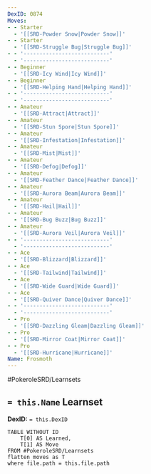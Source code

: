 ```yaml
---
DexID: 0874
Moves:
- - Starter
  - '[[SRD-Powder Snow|Powder Snow]]'
- - Starter
  - '[[SRD-Struggle Bug|Struggle Bug]]'
- - '---------------------------'
  - '---------------------------'
- - Beginner
  - '[[SRD-Icy Wind|Icy Wind]]'
- - Beginner
  - '[[SRD-Helping Hand|Helping Hand]]'
- - '---------------------------'
  - '---------------------------'
- - Amateur
  - '[[SRD-Attract|Attract]]'
- - Amateur
  - '[[SRD-Stun Spore|Stun Spore]]'
- - Amateur
  - '[[SRD-Infestation|Infestation]]'
- - Amateur
  - '[[SRD-Mist|Mist]]'
- - Amateur
  - '[[SRD-Defog|Defog]]'
- - Amateur
  - '[[SRD-Feather Dance|Feather Dance]]'
- - Amateur
  - '[[SRD-Aurora Beam|Aurora Beam]]'
- - Amateur
  - '[[SRD-Hail|Hail]]'
- - Amateur
  - '[[SRD-Bug Buzz|Bug Buzz]]'
- - Amateur
  - '[[SRD-Aurora Veil|Aurora Veil]]'
- - '---------------------------'
  - '---------------------------'
- - Ace
  - '[[SRD-Blizzard|Blizzard]]'
- - Ace
  - '[[SRD-Tailwind|Tailwind]]'
- - Ace
  - '[[SRD-Wide Guard|Wide Guard]]'
- - Ace
  - '[[SRD-Quiver Dance|Quiver Dance]]'
- - '---------------------------'
  - '---------------------------'
- - Pro
  - '[[SRD-Dazzling Gleam|Dazzling Gleam]]'
- - Pro
  - '[[SRD-Mirror Coat|Mirror Coat]]'
- - Pro
  - '[[SRD-Hurricane|Hurricane]]'
Name: Frosmoth
---
```


#PokeroleSRD/Learnsets

## `= this.Name` Learnset

**DexID:** `= this.DexID`

```dataview
TABLE WITHOUT ID
    T[0] AS Learned,
    T[1] AS Move
FROM #PokeroleSRD/Learnsets
flatten moves as T
where file.path = this.file.path
```
